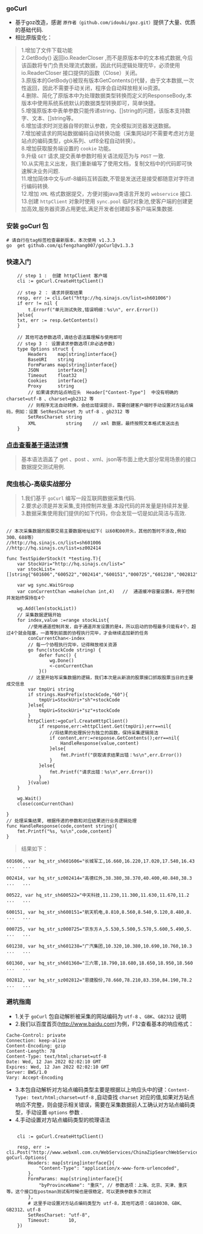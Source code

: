 ###  goCurl

- 基于goz改造，感谢 `原作者（github.com/idoubi/goz.git）`提供了大量、优质的基础代码.  
- 相比原版变化：
>   1.增加了文件下载功能  
>   2.GetBody() 返回io.ReaderCloser ,而不是原版本中的文本格式数据,今后该函数将专门负责处理流式数据，因此代码逻辑处理完毕，必须使用io.ReaderCloser 接口提供的函数（Close）关闭。  
>   3.原版本的GetBody()被现有版本GetContents()代替，由于文本数据,一次性返回，因此不需要手动关闭，程序会自动释放相关io资源。  
>   4.删除、简化了原版本中为处理数据类型转换而定义的ResponseBody,本版本中使用系统系统默认的数据类型转换即可，简单快捷。  
>   5.增强原版本中表单参数只能传递string、[]string的问题，该版本支持数字、文本、[]string等。  
>   6.增加请求时浏览器自带的默认参数，完全模拟浏览器发送数据。  
>   7.增加被请求的网站数据编码自动转换功能（采集网站时不需要考虑对方是站点的编码类型，gbk系列、utf8全程自动转换）。  
>   8.增加获取服务端设置的 `cookie` 功能。    
>   9.升级 `GET` 请求,提交表单参数时相关语法规范为与 `POST` 一致.   
>   10.从实用主义出发，我们重新编写了使用文档，复制文档中的代码即可快速解决业务问题.    
>   11.增加简体中文与utf-8编码互转函数,不管是发送还是接受都随意对字符进行编码转换.  
>   12.增加 `XML` 格式数据提交，方便对接java类语言开发的 `webservice` 接口.  
>   13.创建 `httpClient` 对象时使用 `sync.pool` 临时对象池,使客户端的创建更加高效,服务器资源占用更低,满足开发者创建超多客户端采集数据.    

### 安装 goCurl 包  
```code 
# 请自行在tag标签检查最新版本，本次使用 v1.3.3
go  get github.com/qifengzhang007/goCurl@v1.3.3

```

###  快速入门  
```code
    // step 1 :  创建 httpClient 客户端
	cli := goCurl.CreateHttpClient()

    // step 2 ： 请求并获取结果
	resp, err := cli.Get("http://hq.sinajs.cn/list=sh601006")
	if err != nil {
		t.Errorf("单元测试失败,错误明细：%s\n", err.Error())
	}else{
	txt, err := resp.GetContents()
    }

    // 其他可选参数选项,请结合语法篇理解与使用即可
    // step 3 ： 设置请求参数选项(非必选参数)
    type Options struct {
        Headers    map[string]interface{}
        BaseURI    string
        FormParams map[string]interface{}
        JSON       interface{}
        Timeout    float32
        Cookies    interface{}
        Proxy      string
        // 如果请求的站点响应头  Header["Content-Type"]  中没有明确的 charset=utf-8 、charset=gb2312 等
        // 则程序无法自动转换，会给出错误提示，需要创建客户端时手动设置对方站点编码，例如：设置 SetResCharset 为 utf-8 、gb2312 等
        SetResCharset string   
        XML           string    // xml 数据，最终按照文本格式发送出去
    }

```
### [点击查看基于语法详情](./test/request_test.go)     
> 基本语法涵盖了 get 、post 、xml、json等市面上绝大部分常用场景的接口数据提交测试用例.





### 爬虫核心-高级实战部分
>   1.我们基于 `goCurl` 编写一段互联网数据采集代码.  
>   2.要求必须是并发采集,支持控制并发量.本段代码的并发量是持续并发量.        
>   3.数据采集使用我们提供的如下代码，你会发现一切是如此简洁与高效.            
     
```code 

// 本次采集数据的股票交易主要数据地址如下( 以60和00开头，其他的暂时不涉及,例如 300、688等）
//http://hq.sinajs.cn/list=sh601006
//http://hq.sinajs.cn/list=sz002414

func TestSpiderStock(t *testing.T){
	var StockUri="http://hq.sinajs.cn/list="
	var stockList=[]string{"601606","600522","002414","600151","000725","601238","002812","601360"}

	var wg sync.WaitGroup
	var conCurrentChan =make(chan int,4)   //  通道缓冲容量设置4，用于控制并发始终保持在4个

	wg.Add(len(stockList))
	// 采集数据逻辑开始
	for index,value :=range stockList{
		//使用通道控制并发，由于通道并发设置的是4，所以启动的协程最多只能有4个，超过4个就会阻塞，一直等到前面的协程执行完毕，才会继续追加新的任务
		conCurrentChan<-index
		// 每一个协程执行完毕，记得释放相关资源
		go func(stockCode string) {
			defer func() {
				wg.Done()
				<-conCurrentChan
			}()
		// 这里开始写采集数据的逻辑，我们本次是从新浪的股票接口抓取股票当日的主要成交信息
		var tmpUri string
		if strings.HasPrefix(stockCode,"60"){
			tmpUri=StockUri+"sh"+stockCode
		}else{
			tmpUri=StockUri+"sz"+stockCode
		}
		httpClient:=goCurl.CreateHttpClient()
			if response,err:=httpClient.Get(tmpUri);err==nil{
				//将结果的处理拆分为独立的函数，保持采集逻辑简洁
				if content,err:=response.GetContents();err==nil{
					HandleResponse(value,content)
				}else{
					fmt.Printf("获取请求结果出错：%s\n",err.Error())
				}
			}else{
				fmt.Printf("请求出错：%s\n",err.Error())
			}
		}(value)
	}

	wg.Wait()
	close(conCurrentChan)

}
// 处理采集结果, 根据传递的参数和对应结果进行业务逻辑处理  
func HandleResponse(code,content string){
	fmt.Printf("%s, %s\n",code,content)
}

```  

>结果如下：
```code 
601606, var hq_str_sh601606="长城军工,16.660,16.220,17.020,17.540,16.43  ...   ...
                                                               
002414, var hq_str_sz002414="高德红外,38.380,38.370,40.400,40.840,38.3 ...   ...
                                                               
00522, var hq_str_sh600522="中天科技,11.230,11.300,11.630,11.670,11.2 ...   ...
                                                               
600151, var hq_str_sh600151="航天机电,8.810,8.560,8.540,9.120,8.480,8. ...   ...
                                                               
000725, var hq_str_sz000725="京东方Ａ,5.530,5.500,5.570,5.600,5.490,5. ...   ...
                                                               
601238, var hq_str_sh601238="广汽集团,10.320,10.380,10.690,10.760,10.3 ...   ...
                                                               
601360, var hq_str_sh601360="三六零,18.790,18.680,18.650,18.950,18.560 ...   ...
                                                               
002812, var hq_str_sz002812="恩捷股份,78.660,78.210,83.350,84.190,78.2 ...   ...

```


### 避坑指南 
- 1.关于 `goCurl` 包自动解析被采集的网站编码为 `utf-8` 、`GBK`、`GB2312` 说明
- 2.我们以百度首页(http://www.baidu.com)为例，F12查看基本的响应格式：
```code   
Cache-Control: private
Connection: keep-alive
Content-Encoding: gzip
Content-Length: 78
Content-Type: text/html;charset=utf-8
Date: Wed, 12 Jan 2022 02:02:10 GMT
Expires: Wed, 12 Jan 2022 02:02:10 GMT
Server: BWS/1.0
Vary: Accept-Encoding
```
- 3.本包自动解析对方站点编码类型主要是根据以上响应头中的键：`Content-Type: text/html;charset=utf-8` ,自动查找 `charset` 对应的值,如果对方站点响应不完整，则会提示相关错误，需要在采集数据前人工确认对方站点编码类型，手动设置 `options` 参数 .
- 4.手动设置对方站点编码类型的梳理语法
```code   

	cli := goCurl.CreateHttpClient()

	resp, err := cli.Post("http://www.webxml.com.cn/WebServices/ChinaZipSearchWebService.asmx/getSupportCity", goCurl.Options{
		Headers: map[string]interface{}{
			"Content-Type": "application/x-www-form-urlencoded",
		},
		FormParams: map[string]interface{}{
			"byProvinceName": "重庆", // 参数选项：上海、北京、天津、重庆 等。这个接口在postman测试有时候也是很稳定，可以更换参数多次测试
		},
		# 这里手动设置对方站点编码类型为 utf-8，其他可选项：GB18030、GBK、GB2312、utf-8
		SetResCharset: "utf-8",
		Timeout:       10,
	})

```
